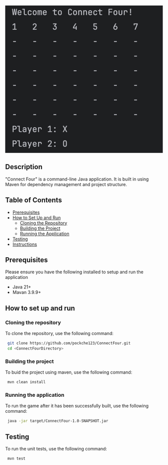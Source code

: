 

![Set up Image](./images/setup.jpg)

## Description 

"Connect Four" is a command-line Java application. It is built in using Maven for dependency management and project structure. 


## Table of Contents

- [Prerequisites](#prerequisites)
- [How to Set Up and Run](#how-to-set-up-and-run)
  - [Cloning the Repository](#cloning-the-repository)
  - [Building the Project](#building-the-project)
  - [Running the Application](#running-the-application)
- [Testing](#testing)
- [Instructions](#instuctions)


## Prerequisites 

Please ensure you have the following installed to setup and run the application

- Java 21+
- Mavan 3.9.9+

## How to set up and run

### Cloning the repository 

To clone the repository, use the following command: 

 ```bash
  git clone https://github.com/pockche123/ConnectFour.git
  cd <ConnectFourDirectory>
  ```

### Building the project 

To buid the project using maven, use the following command: 

 ```bash
  mvn clean install 
  ```

### Running the application 

To run the game after it has been successfully built, use the following command: 

 ```bash
  java -jar target/ConnectFour-1.0-SNAPSHOT.jar
  ```

## Testing 

To run the unit tests, use the following command: 

 ```bash
  mvn test
  ```










 

